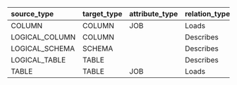 | source_type    | target_type   | attribute_type   | relation_type   | source_group_name   | target_group_name   | attribute_group_name   | loaded_by                     |
|:---------------|:--------------|:-----------------|:----------------|:--------------------|:--------------------|:-----------------------|:------------------------------|
| COLUMN         | COLUMN        | JOB              | Loads           | SOURCE COLUMNS      | TARGET COLUMNS      | JOBS                   | dd_load_tuning_relations_type |
| LOGICAL_COLUMN | COLUMN        |                  | Describes       | IS DESCRIBED        | DESCRIBES           |                        | dd_load_tuning_relations_type |
| LOGICAL_SCHEMA | SCHEMA        |                  | Describes       | IS DESCRIBED        | DESCRIBES           |                        | dd_load_tuning_relations_type |
| LOGICAL_TABLE  | TABLE         |                  | Describes       | IS DESCRIBED        | DESCRIBES           |                        | dd_load_tuning_relations_type |
| TABLE          | TABLE         | JOB              | Loads           | SOURCE TABLES       | TARGET TABLES       | JOBS                   | dd_load_tuning_relations_type |